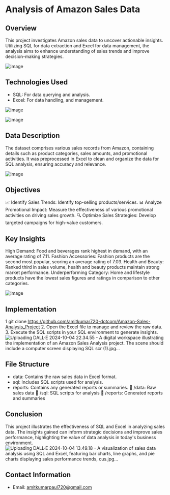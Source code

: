# Analysis of Amazon Sales Data

## Overview
This project investigates Amazon sales data to uncover actionable insights. Utilizing SQL for data extraction and Excel for data management, the analysis aims to enhance understanding of sales trends and improve decision-making strategies.

![image](https://github.com/user-attachments/assets/377ffea8-d423-4921-911a-207ccebc303c)


## Technologies Used
- SQL: For data querying and analysis.
- Excel: For data handling,  and management.

![image](https://github.com/user-attachments/assets/69257e75-1c19-465f-bec5-1866c98baf72)

![image](https://github.com/user-attachments/assets/e58b0ed2-17f2-462e-a4a4-33cdef0738fa)




## Data Description
The dataset comprises various sales records from Amazon, containing details such as product categories, sales amounts, and promotional activities. It was preprocessed in Excel to clean and organize the data for SQL analysis, ensuring accuracy and relevance.

![image](https://github.com/user-attachments/assets/bf49527e-d750-4879-b970-ef18c032a746)


## Objectives
📈 Identify Sales Trends: Identify top-selling products/services.
📊 Analyze Promotional Impact: Measure the effectiveness of various promotional activities on driving sales growth.
🔍 Optimize Sales Strategies: Develop targeted campaigns for high-value customers.

## Key Insights
High Demand: Food and beverages rank highest in demand, with an average rating of 7.11.
Fashion Accessories: Fashion products are the second most popular, scoring an average rating of 7.03.
Health and Beauty: Ranked third in sales volume, health and beauty products maintain strong market performance.
Underperforming Category: Home and lifestyle products have the lowest sales figures and ratings in comparison to other categories.

![image](https://github.com/user-attachments/assets/af9b5dbd-3979-4c16-972c-24e33ac7c24b)


## Implementation 

1  git clone https://github.com/amitkumar720-dotcom/Amazon-Sales-Analysis_Project
2. Open the Excel file to manage and review the raw data.
3. Execute the SQL scripts in your SQL environment to generate insights.
![Uploading DALL·E 2024-10-04 22.34.55 - A digital workspace illustrating the implementation of an Amazon Sales Analysis project. The scene should include a computer screen displaying SQL scr (1).jpg…]()



## File Structure
- data: Contains the raw sales data in Excel format.
- sql: Includes SQL scripts used for analysis.
- reports: Contains any generated reports or summaries.
  📁 /data: Raw sales data
  📁 /sql: SQL scripts for analysis
  📁 /reports: Generated reports and summaries

## Conclusion
This project illustrates the effectiveness of SQL and Excel in analyzing sales data. The insights gained can inform strategic decisions and improve sales performance, highlighting the value of data analysis in today's business environment.
![Uploading DALL·E 2024-10-04 13.49.18 - A visualization of sales data analysis using SQL and Excel, featuring bar charts, line graphs, and pie charts displaying sales performance trends, cus.jpg…]()


## Contact Information
- Email: amitkumarpaul720@gmail.com
